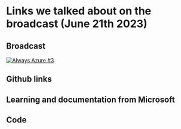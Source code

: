 # Links we talked about on the broadcast (June 21th 2023)

## Broadcast

[![Always Azure #3](https://img.youtube.com/vi/rkY1gGZOpb8/maxresdefault.jpg)](https://www.youtube.com/watch?v=rkY1gGZOpb8&list=PLVg850d_cRyWQQMN1MAUcMPWXQm38Xp2G&index=5&ab_channel=FellowmindDenmark)

## Github links

## Learning and documentation from Microsoft

## Code
